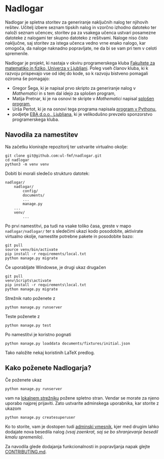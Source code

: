 # Nadlogar

Nadlogar je spletna storitev za generiranje naključnih nalog ter njihovih rešitev. Učitelj izbere seznam tipskih nalog in vzorčno izhodno datoteko ter naloži seznam učencev, storitev pa za vsakega učenca ustvari posamezne datoteke z nalogami ter skupno datoteko z rešitvami. Naloge niso čisto naključne, saj storitev za istega učenca vedno vrne enako nalogo, kar omogoča, da naloge naknadno popravljate, ne da bi se vam pri tem v celoti spremenile.

Nadlogar je projekt, ki nastaja v okviru programerskega kluba [Fakultete za matematiko in fiziko, Univerza v Ljubljani](http://www.fmf.uni-lj.si/). Poleg vseh članov kluba, ki k razvoju prispevajo vse od idej do kode, so k razvoju bistveno pomagali oziroma še pomagajo:

- Gregor Šega, ki je napisal prvo skripto za generiranje nalog v _Mathematici_ in s tem dal idejo za splošen program,
- Matija Pretnar, ki je na osnovi te skripte v _Mathematici_ napisal [splošen program](https://github.com/matijapretnar/generiranje-nalog),
- Urša Pertot, ki je na osnovi tega programa napisala [program v Pythonu](https://github.com/ursa16180/generiranje-nalog/tree/python),
- podjetje [EBA d.o.o., Ljubljana](http://www.ebadms.com), ki je velikodušno prevzelo sponzorstvo programerskega kluba.

## Navodila za namestitev

Na začetku klonirajte repozitorij ter ustvarite virtualno okolje:

    git clone git@github.com:ul-fmf/nadlogar.git
    cd nadlogar
    python3 -m venv venv

Dobiti bi morali sledečo strukturo datotek:

    nadlogar/
        nadlogar/
            config/
            documents/
            ...
            manage.py
        ...
        venv/
            ...

Po prvi namestitvi, pa tudi na vsake toliko časa, greste v mapo `nadlogar/nadlogar/` ter s sledečimi ukazi kodo posodobite, aktivirate virtualno okolje, namestite potrebne pakete in posodobite bazo:

    git pull
    source venv/bin/activate
    pip install -r requirements/local.txt
    python manage.py migrate

Če uporabljate Windowse, je drugi ukaz drugačen

    git pull
    venv\Scripts\activate
    pip install -r requirements\local.txt
    python manage.py migrate

Strežnik nato poženete z

    python manage.py runserver

Teste poženete z

    python manage.py test

Po namestitvi je koristno pognati

    python manage.py loaddata documents/fixtures/initial.json

Tako naložite nekaj koristinih LaTeX predlog.

## Kako poženete Nadlogarja?

Če poženete ukaz

    python manage.py runserver

vam na [lokalnem strežniku](http://127.0.0.1:8000) požene spletno stran. Vendar se morate za njeno uporabo najprej prijaviti.
Zato ustvarite adminskega uporabnika, kar storite z ukazom

    python manage.py createsuperuser

Ko to storite, vam je dostopen tudi [adminski vmesnik](http://127.0.0.1:8000/admin/), kjer med drugim lahko dodajate nova besedila nalog _(vsaj zaenkrat, saj se bo shranjevanje besedil kmalu spremenilo)_.

Za navodila glede dodajanja funkcionalnosti in popravljanja napak glejte
[CONTRIBUTING.md](CONTRIBUTING.md).
